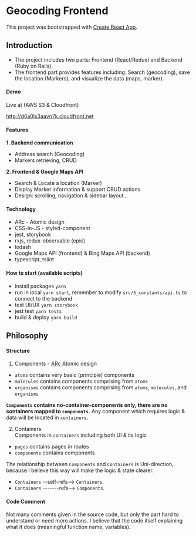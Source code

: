 # Geocoding Frontend
This project was bootstrapped with [Create React App](https://github.com/facebook/create-react-app).

## Introduction
- The project includes two parts: Frontend (React/Redux) and Backend (Ruby on Rails).
- The frontend part provides features including: Search (geocoding), save the location (Markers), and visualize the data (maps, marker).

#### Demo
Live at (AWS S3 & Cloudfront)

http://d6a0lx3aavn7k.cloudfront.net

#### Features
**1. Backend communication**
- Address search (Geocoding)
- Markers retrieving, CRUD

**2. Frontend & Google Maps API**
- Search & Locate a location (Marker)
- Display Marker information & support CRUD actions
- Design: scrolling, navigation & sidebar layout...

#### Technology
- ARc - Atomic design
- CSS-in-JS - styled-component
- jest, storybook
- rxjs, redux-observable (epic)
- lodash
- Google Maps API (frontend) & Bing Maps API (backend)
- typescript, tslint

#### How to start (available scripts)
- install packages `yarn`
- run in local `yarn start`, remember to modify `src/5_constants/api.ts` to connect to the backend
- test UI/UX `yarn storybook`
- jest test `yarn tests`
- build & deploy `yarn build`

## Philosophy
#### Structure
1. Components - [ARc](https://arc.js.org/) Atomic design
- `atoms` contains very basic (principle) components
- `molecules` contains components comprising from `atoms`
- `organisms` contains components comprising from `atoms`, `molecules`, and `organisms`  

**`Components` contains no-container-components only, there are no containers mapped to `components`.**
Any component which requires logic & data will be located in `containers`.

2. Containers  
Components in `containers` including both UI & its logic  
- `pages` contains pages in routes
- `components` contains components

The relationship between `Components` and `Containers` is Uni-direction, because I believe this way will make the logic & state clearer.  
- `Containers` --self-refs--> `Containers`.
- `Containers` -------refs--> `Components`.

#### Code Comment
Not many comments given in the source code, but only the part hard to understand or need more actions.
I believe that the code itself explaining what it does (meaningful function name, variables).

